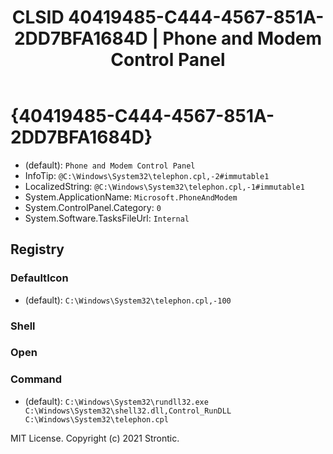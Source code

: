 ﻿---
title: "CLSID 40419485-C444-4567-851A-2DD7BFA1684D | Phone and Modem Control Panel"
excerpt: What is COM-Object CLSID 40419485-C444-4567-851A-2DD7BFA1684D?
---

# {40419485-C444-4567-851A-2DD7BFA1684D}

* (default): `Phone and Modem Control Panel`
* InfoTip: `@C:\Windows\System32\telephon.cpl,-2#immutable1`
* LocalizedString: `@C:\Windows\System32\telephon.cpl,-1#immutable1`
* System.ApplicationName: `Microsoft.PhoneAndModem`
* System.ControlPanel.Category: `0`
* System.Software.TasksFileUrl: `Internal`

## Registry


### DefaultIcon

* (default): `C:\Windows\System32\telephon.cpl,-100`

### Shell


### Open


### Command

* (default): `C:\Windows\System32\rundll32.exe C:\Windows\System32\shell32.dll,Control_RunDLL C:\Windows\System32\telephon.cpl`

MIT License. Copyright (c) 2021 Strontic.



